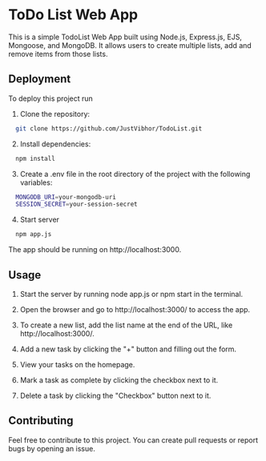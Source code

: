 
# ToDo List Web App

This is a simple TodoList Web App built using Node.js, Express.js, EJS, Mongoose, and MongoDB. It allows users to create multiple lists, add and remove items from those lists.



## Deployment

To deploy this project run

1. Clone the repository:

```bash
  git clone https://github.com/JustVibhor/TodoList.git
```

2. Install dependencies:
```bash
  npm install
```

3. Create a .env file in the root directory of the project with the following variables:
```bash
  MONGODB_URI=your-mongodb-uri
  SESSION_SECRET=your-session-secret
```

4. Start server
```bash
  npm app.js
```
The app should be running on http://localhost:3000.
## Usage

1. Start the server by running node app.js or npm start in the terminal.

2. Open the browser and go to http://localhost:3000/ to access the app.

3. To create a new list, add the list name at the end of the URL, like http://localhost:3000/<list-name>.

4. Add a new task by clicking the "+" button and filling out the form.

5. View your tasks on the homepage.

6. Mark a task as complete by clicking the checkbox next to it.

7. Delete a task by clicking the "Checkbox" button next to it.




## Contributing

Feel free to contribute to this project. You can create pull requests or report bugs by opening an issue.

